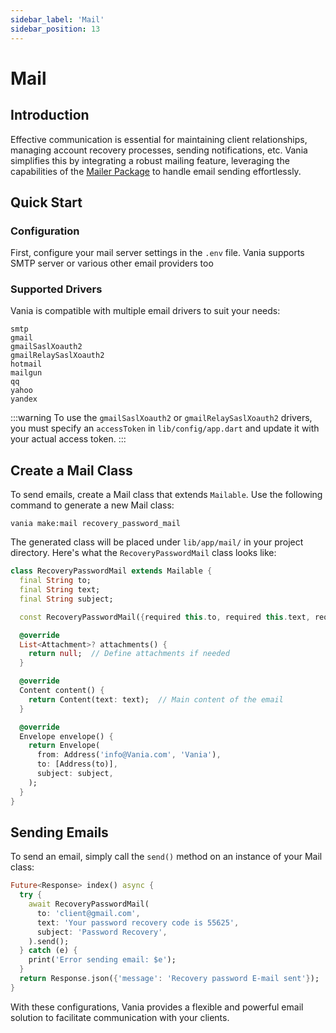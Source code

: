```yaml
---
sidebar_label: 'Mail'
sidebar_position: 13
---
```


# Mail

## Introduction

Effective communication is essential for maintaining client relationships, managing account recovery processes, sending notifications, etc. Vania simplifies this by integrating a robust mailing feature, leveraging the capabilities of the [Mailer Package](https://pub.dev/packages/mailer) to handle email sending effortlessly.

## Quick Start

### Configuration

First, configure your mail server settings in the `.env` file. Vania supports SMTP server or various other email providers too

### Supported Drivers

Vania is compatible with multiple email drivers to suit your needs:

```text
smtp
gmail
gmailSaslXoauth2
gmailRelaySaslXoauth2
hotmail
mailgun
qq
yahoo
yandex
```

:::warning
To use the `gmailSaslXoauth2` or `gmailRelaySaslXoauth2` drivers, you must specify an `accessToken` in `lib/config/app.dart` and update it with your actual access token.
:::

## Create a Mail Class

To send emails, create a Mail class that extends `Mailable`. Use the following command to generate a new Mail class:

```shell
vania make:mail recovery_password_mail
```

The generated class will be placed under `lib/app/mail/` in your project directory. Here's what the `RecoveryPasswordMail` class looks like:

```dart
class RecoveryPasswordMail extends Mailable {
  final String to;
  final String text;
  final String subject;

  const RecoveryPasswordMail({required this.to, required this.text, required this.subject});

  @override
  List<Attachment>? attachments() {
    return null;  // Define attachments if needed
  }

  @override
  Content content() {
    return Content(text: text);  // Main content of the email
  }

  @override
  Envelope envelope() {
    return Envelope(
      from: Address('info@Vania.com', 'Vania'),
      to: [Address(to)],
      subject: subject,
    );
  }
}
```

## Sending Emails

To send an email, simply call the `send()` method on an instance of your Mail class:

```dart
Future<Response> index() async {
  try {
    await RecoveryPasswordMail(
      to: 'client@gmail.com',
      text: 'Your password recovery code is 55625',
      subject: 'Password Recovery',
    ).send();
  } catch (e) {
    print('Error sending email: $e');
  }
  return Response.json({'message': 'Recovery password E-mail sent'});
}
```

With these configurations, Vania provides a flexible and powerful email solution to facilitate communication with your clients.
